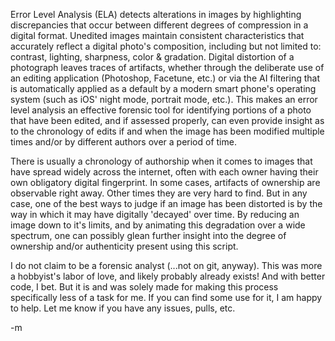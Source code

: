 
Error Level Analysis (ELA) detects alterations in images by highlighting discrepancies that occur between different degrees of compression in a digital format. Unedited images maintain consistent characteristics that accurately reflect a digital photo's composition, including but not limited to: contrast, lighting, sharpness, color & gradation. Digital distortion of a photograph leaves traces of artifacts, whether through the deliberate use of an editing application (Photoshop, Facetune, etc.) or via the AI filtering that is automatically applied as a default by a modern smart phone's operating system (such as iOS' night mode, portrait mode, etc.). This makes an error level analysis an effective forensic tool for identifying portions of a photo that have been edited, and if assessed properly, can even provide insight as to the chronology of edits if and when the image has been modified multiple times and/or by different authors over a period of time.

There is usually a chronology of authorship when it comes to images that have spread widely across the internet, often with each owner having their own obligatory digital fingerprint. In some cases, artifacts of ownership are observable right away. Other times they are very hard to find. But in any case, one of the best ways to judge if an image has been distorted is by the way in which it may have digitally 'decayed' over time. By reducing an image down to it's limits, and by animating this degradation over a wide spectrum, one can possibly glean further insight into the degree of ownership and/or authenticity present using this script.

I do not claim to be a forensic analyst (...not on git, anyway). This was more a hobbyist's labor of love, and likely probably already exists! And with better code, I bet. But it is and was solely made for making this process specifically less of a task for me. If you can find some use for it, I am happy to help. Let me know if you have any issues, pulls, etc.

-m
